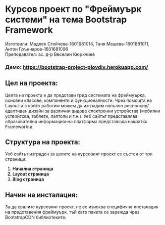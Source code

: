 <h1>Курсов проект по "Фреймуърк системи" на тема Bootstrap Framework</h1>
Изготвили: Мадлен Стойчева-1601681014, Таня Машева-1601681011, Антон Грънчаров-1601681096
<br/>
Преподавател: ас. д-р Веселин Кюркчиев

<h3> Демо: <u>https://bootstrap-project-plovdiv.herokuapp.com/ </u> </h3>

<h2>Цел на проекта:</h2>

Целта на проекта е да представи грид системата на фреймуърка, основни класове, компоненти и функционалности. Чрез помощта на Layout-a с който работим можем да изградим напълно респонсив/адаптивен дизайн за различни видове електронни устройства (мобилни уствойтсва, таблети, лаптопи и т.н.). Уеб сайтът представлява образователна информационна платформа представяща накратко Framework-a.

<h2>Структура на проекта:</h2>

Уеб сайтът изграден за целите на курсовият проект се състои от три страници: <ol>
<li><b>Начална страница</li>
<li> Layout страница</li>
<li> Blog страница</b></li>
</ol>

<h2>Начин на инсталация:</h2>
За да свалите курсовият проект, не се изисква специфична инсталация на представения фреймуърк, тъй като пакета се зарежда чрез BootstrapCDN библиотеките.